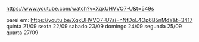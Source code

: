https://www.youtube.com/watch?v=XqxUHVVO7-U&t=549s

parei em: https://youtu.be/XqxUHVVO7-U?si=nNtDoL4Op6B5nMdY&t=3417
quinta 21/09
sexta 22/09
sabado 23/09
domingo 24/09
segunda 25/09
quarta 27/09